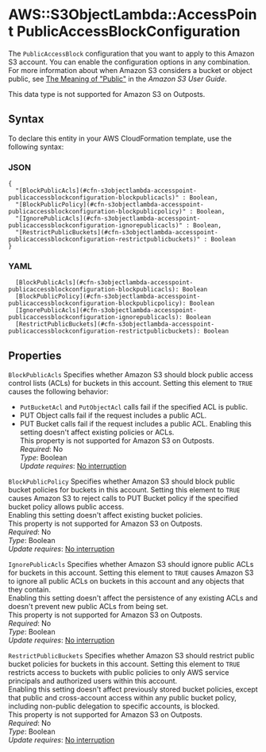 # AWS::S3ObjectLambda::AccessPoint PublicAccessBlockConfiguration<a name="aws-properties-s3objectlambda-accesspoint-publicaccessblockconfiguration"></a>

The `PublicAccessBlock` configuration that you want to apply to this Amazon S3 account\. You can enable the configuration options in any combination\. For more information about when Amazon S3 considers a bucket or object public, see [The Meaning of "Public"](https://docs.aws.amazon.com/AmazonS3/latest/dev/access-control-block-public-access.html#access-control-block-public-access-policy-status) in the _Amazon S3 User Guide_\.

This data type is not supported for Amazon S3 on Outposts\.

## Syntax<a name="aws-properties-s3objectlambda-accesspoint-publicaccessblockconfiguration-syntax"></a>

To declare this entity in your AWS CloudFormation template, use the following syntax:

### JSON<a name="aws-properties-s3objectlambda-accesspoint-publicaccessblockconfiguration-syntax.json"></a>

```
{
  "[BlockPublicAcls](#cfn-s3objectlambda-accesspoint-publicaccessblockconfiguration-blockpublicacls)" : Boolean,
  "[BlockPublicPolicy](#cfn-s3objectlambda-accesspoint-publicaccessblockconfiguration-blockpublicpolicy)" : Boolean,
  "[IgnorePublicAcls](#cfn-s3objectlambda-accesspoint-publicaccessblockconfiguration-ignorepublicacls)" : Boolean,
  "[RestrictPublicBuckets](#cfn-s3objectlambda-accesspoint-publicaccessblockconfiguration-restrictpublicbuckets)" : Boolean
}
```

### YAML<a name="aws-properties-s3objectlambda-accesspoint-publicaccessblockconfiguration-syntax.yaml"></a>

```
  [BlockPublicAcls](#cfn-s3objectlambda-accesspoint-publicaccessblockconfiguration-blockpublicacls): Boolean
  [BlockPublicPolicy](#cfn-s3objectlambda-accesspoint-publicaccessblockconfiguration-blockpublicpolicy): Boolean
  [IgnorePublicAcls](#cfn-s3objectlambda-accesspoint-publicaccessblockconfiguration-ignorepublicacls): Boolean
  [RestrictPublicBuckets](#cfn-s3objectlambda-accesspoint-publicaccessblockconfiguration-restrictpublicbuckets): Boolean
```

## Properties<a name="aws-properties-s3objectlambda-accesspoint-publicaccessblockconfiguration-properties"></a>

`BlockPublicAcls` <a name="cfn-s3objectlambda-accesspoint-publicaccessblockconfiguration-blockpublicacls"></a>
Specifies whether Amazon S3 should block public access control lists \(ACLs\) for buckets in this account\. Setting this element to `TRUE` causes the following behavior:

- `PutBucketAcl` and `PutObjectAcl` calls fail if the specified ACL is public\.
- PUT Object calls fail if the request includes a public ACL\.
- PUT Bucket calls fail if the request includes a public ACL\.
  Enabling this setting doesn't affect existing policies or ACLs\.  
  This property is not supported for Amazon S3 on Outposts\.  
  _Required_: No  
  _Type_: Boolean  
  _Update requires_: [No interruption](https://docs.aws.amazon.com/AWSCloudFormation/latest/UserGuide/using-cfn-updating-stacks-update-behaviors.html#update-no-interrupt)

`BlockPublicPolicy` <a name="cfn-s3objectlambda-accesspoint-publicaccessblockconfiguration-blockpublicpolicy"></a>
Specifies whether Amazon S3 should block public bucket policies for buckets in this account\. Setting this element to `TRUE` causes Amazon S3 to reject calls to PUT Bucket policy if the specified bucket policy allows public access\.  
Enabling this setting doesn't affect existing bucket policies\.  
This property is not supported for Amazon S3 on Outposts\.  
_Required_: No  
_Type_: Boolean  
_Update requires_: [No interruption](https://docs.aws.amazon.com/AWSCloudFormation/latest/UserGuide/using-cfn-updating-stacks-update-behaviors.html#update-no-interrupt)

`IgnorePublicAcls` <a name="cfn-s3objectlambda-accesspoint-publicaccessblockconfiguration-ignorepublicacls"></a>
Specifies whether Amazon S3 should ignore public ACLs for buckets in this account\. Setting this element to `TRUE` causes Amazon S3 to ignore all public ACLs on buckets in this account and any objects that they contain\.  
Enabling this setting doesn't affect the persistence of any existing ACLs and doesn't prevent new public ACLs from being set\.  
This property is not supported for Amazon S3 on Outposts\.  
_Required_: No  
_Type_: Boolean  
_Update requires_: [No interruption](https://docs.aws.amazon.com/AWSCloudFormation/latest/UserGuide/using-cfn-updating-stacks-update-behaviors.html#update-no-interrupt)

`RestrictPublicBuckets` <a name="cfn-s3objectlambda-accesspoint-publicaccessblockconfiguration-restrictpublicbuckets"></a>
Specifies whether Amazon S3 should restrict public bucket policies for buckets in this account\. Setting this element to `TRUE` restricts access to buckets with public policies to only AWS service principals and authorized users within this account\.  
Enabling this setting doesn't affect previously stored bucket policies, except that public and cross\-account access within any public bucket policy, including non\-public delegation to specific accounts, is blocked\.  
This property is not supported for Amazon S3 on Outposts\.  
_Required_: No  
_Type_: Boolean  
_Update requires_: [No interruption](https://docs.aws.amazon.com/AWSCloudFormation/latest/UserGuide/using-cfn-updating-stacks-update-behaviors.html#update-no-interrupt)
